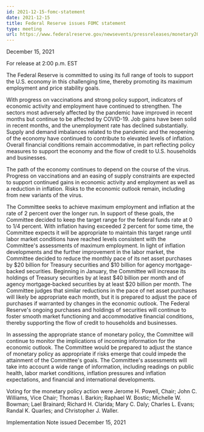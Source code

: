 ```yaml
---
id: 2021-12-15-fomc-statement
date: 2021-12-15
title: Federal Reserve issues FOMC statement
type: meeting
url: https://www.federalreserve.gov/newsevents/pressreleases/monetary20211215a.htm
---
```


December 15, 2021

For release at 2:00 p.m. EST

The Federal Reserve is committed to using its full range of tools to support the U.S. economy in this challenging time, thereby promoting its maximum employment and price stability goals.

With progress on vaccinations and strong policy support, indicators of economic activity and employment have continued to strengthen. The sectors most adversely affected by the pandemic have improved in recent months but continue to be affected by COVID-19. Job gains have been solid in recent months, and the unemployment rate has declined substantially. Supply and demand imbalances related to the pandemic and the reopening of the economy have continued to contribute to elevated levels of inflation. Overall financial conditions remain accommodative, in part reflecting policy measures to support the economy and the flow of credit to U.S. households and businesses.

The path of the economy continues to depend on the course of the virus. Progress on vaccinations and an easing of supply constraints are expected to support continued gains in economic activity and employment as well as a reduction in inflation. Risks to the economic outlook remain, including from new variants of the virus.

The Committee seeks to achieve maximum employment and inflation at the rate of 2 percent over the longer run. In support of these goals, the Committee decided to keep the target range for the federal funds rate at 0 to 1/4 percent. With inflation having exceeded 2 percent for some time, the Committee expects it will be appropriate to maintain this target range until labor market conditions have reached levels consistent with the Committee's assessments of maximum employment. In light of inflation developments and the further improvement in the labor market, the Committee decided to reduce the monthly pace of its net asset purchases by $20 billion for Treasury securities and $10 billion for agency mortgage-backed securities. Beginning in January, the Committee will increase its holdings of Treasury securities by at least $40 billion per month and of agency mortgage‑backed securities by at least $20 billion per month. The Committee judges that similar reductions in the pace of net asset purchases will likely be appropriate each month, but it is prepared to adjust the pace of purchases if warranted by changes in the economic outlook. The Federal Reserve's ongoing purchases and holdings of securities will continue to foster smooth market functioning and accommodative financial conditions, thereby supporting the flow of credit to households and businesses.

In assessing the appropriate stance of monetary policy, the Committee will continue to monitor the implications of incoming information for the economic outlook. The Committee would be prepared to adjust the stance of monetary policy as appropriate if risks emerge that could impede the attainment of the Committee's goals. The Committee's assessments will take into account a wide range of information, including readings on public health, labor market conditions, inflation pressures and inflation expectations, and financial and international developments.

Voting for the monetary policy action were Jerome H. Powell, Chair; John C. Williams, Vice Chair; Thomas I. Barkin; Raphael W. Bostic; Michelle W. Bowman; Lael Brainard; Richard H. Clarida; Mary C. Daly; Charles L. Evans; Randal K. Quarles; and Christopher J. Waller.

Implementation Note issued December 15, 2021